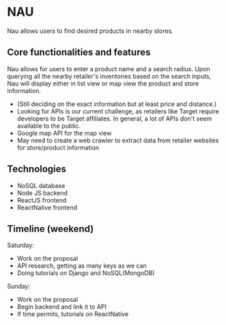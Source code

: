 # NAU



Nau allows users to find desired products in nearby stores.

## Core functionalities and features
Nau allows for users to enter a product name and a search radius. Upon querying all the nearby retailer's inventories based on the search inputs, Nau will display either in list view or map view the product and store information.
- (Still deciding on the exact information but at least price and distance.)
- Looking for APIs is our current challenge, as retailers like Target require developers to be Target affiliates. In general, a lot of APIs don't seem available to the public.
- Google map API for the map view
- May need to create a web crawler to extract data from retailer websites for store/product information

## Technologies
* NoSQL database
* Node JS backend
* ReactJS frontend
* ReactNative frontend

## Timeline (weekend)

Saturday:
* Work on the proposal
* API research, getting as many keys as we can
* Doing tutorials on Django and NoSQL(MongoDB)

Sunday:
* Work on the proposal
* Begin backend and link it to API
* If time permits, tutorials on ReactNative
